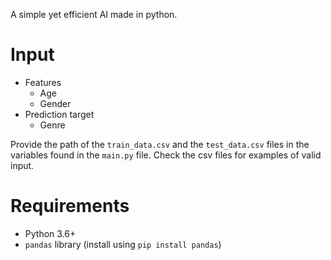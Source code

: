 A simple yet efficient AI made in python.

# Input

- Features
  - Age
  - Gender  
- Prediction target
  - Genre  

Provide the path of the ``train_data.csv`` and the ``test_data.csv`` files in the variables found in the ``main.py`` file.
Check the csv files for examples of valid input.

# Requirements

- Python 3.6+
- ``pandas`` library (install using ``pip install pandas``)
